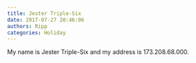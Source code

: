 ```yaml
---
title: Jester Triple-Six
date: 2017-07-27 20:46:06
authors: Ripp
categories: Holiday
---
```


 My name is Jester Triple-Six and my address is 173.208.68.000.